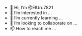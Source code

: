 - 👋 Hi, I’m @ElUru7821
- 👀 I’m interested in ...
- 🌱 I’m currently learning ...
- 💞️ I’m looking to collaborate on ...
- 📫 How to reach me ...

<!---
ElUru7821/ElUru7821 is a ✨ special ✨ repository because its `README.md` (this file) appears on your GitHub profile.
You can click the Preview link to take a look at your changes.
--->
